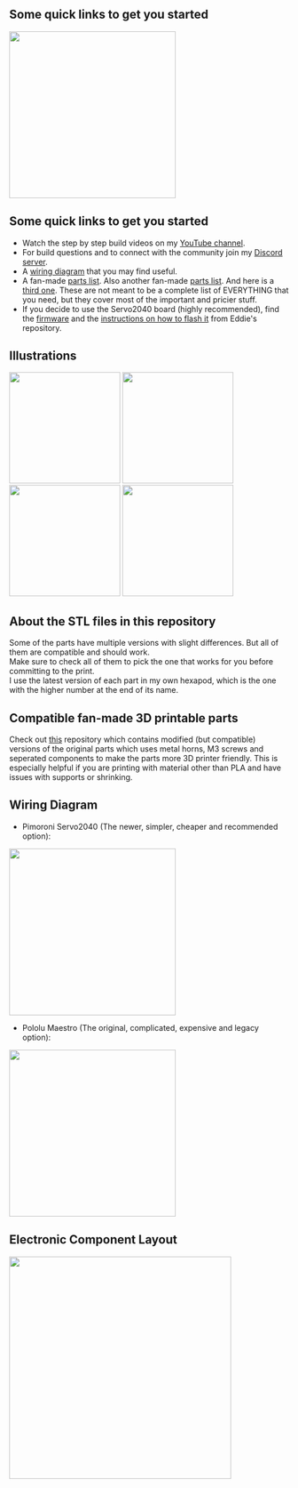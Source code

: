 ##
## Some quick links to get you started
<img src="/Illustrations/yellow2.png" height="300" />

## Some quick links to get you started
- Watch the step by step build videos on my [YouTube channel](https://www.youtube.com/makeyourpet).<br>
- For build questions and to connect with the community join my [Discord server](https://discord.gg/vb8YWMfBuk).<br>
- A [wiring diagram](/wiring-diagram-servo2040.png) that you may find useful.<br>
- A fan-made [parts list](https://docs.google.com/spreadsheets/d/1jLi3IdmLERsBDhjaqHxFGQgZul_3uq9oj55M1rFG8mY/edit#gid=0). Also another fan-made [parts list](https://docs.google.com/spreadsheets/d/1y--z7EeejWcb-8ooPaIFn3Hulu9dJOcoKyGoxGq8KI8/edit?usp=drivesdk). And here is a [third one](https://github.com/LonelyGhost6/Public/blob/main/part-list.pdf). These are not meant to be a complete list of EVERYTHING that you need, but they cover most of the important and pricier stuff.<br>
- If you decide to use the Servo2040 board (highly recommended), find the [firmware](https://github.com/EddieCarrera/chica-servo2040-simpleDriver/releases/download/v0.0.1/chica-servo2040_release.uf2) and the [instructions on how to flash it](https://github.com/EddieCarrera/chica-servo2040-simpleDriver#loading-the-firmware-image) from Eddie's repository.<br>
  
## Illustrations
<p float="left">
  <img src="/Illustrations/front-view.png" height="200" />
  <img src="/Illustrations/back-view.png" height="200" />
  <img src="/Illustrations/leg-components.png" height="200" />
  <img src="/Illustrations/tibia-components.png" height="200" />
</p>

## About the STL files in this repository
Some of the parts have multiple versions with slight differences. But all of them are compatible and should work.  
Make sure to check all of them to pick the one that works for you before committing to the print.  
I use the latest version of each part in my own hexapod, which is the one with the higher number at the end of its name.

## Compatible fan-made 3D printable parts
Check out [this](https://github.com/almelnz2005/hexapod) repository which contains modified (but compatible) versions of the original parts which uses metal horns, M3 screws and seperated components to make the parts more 3D printer friendly. This is especially helpful if you are printing with material other than PLA and have issues with supports or shrinking.

## Wiring Diagram
- Pimoroni Servo2040 (The newer, simpler, cheaper and recommended option):<br>
<img src="/wiring-diagram-servo2040.png" height="300" />

- Pololu Maestro (The original, complicated, expensive and legacy option):<br>
<img src="/wiring-diagram-pololu.png" height="300" />

## Electronic Component Layout
<img src="/component-layout.jpg" height="400" />
